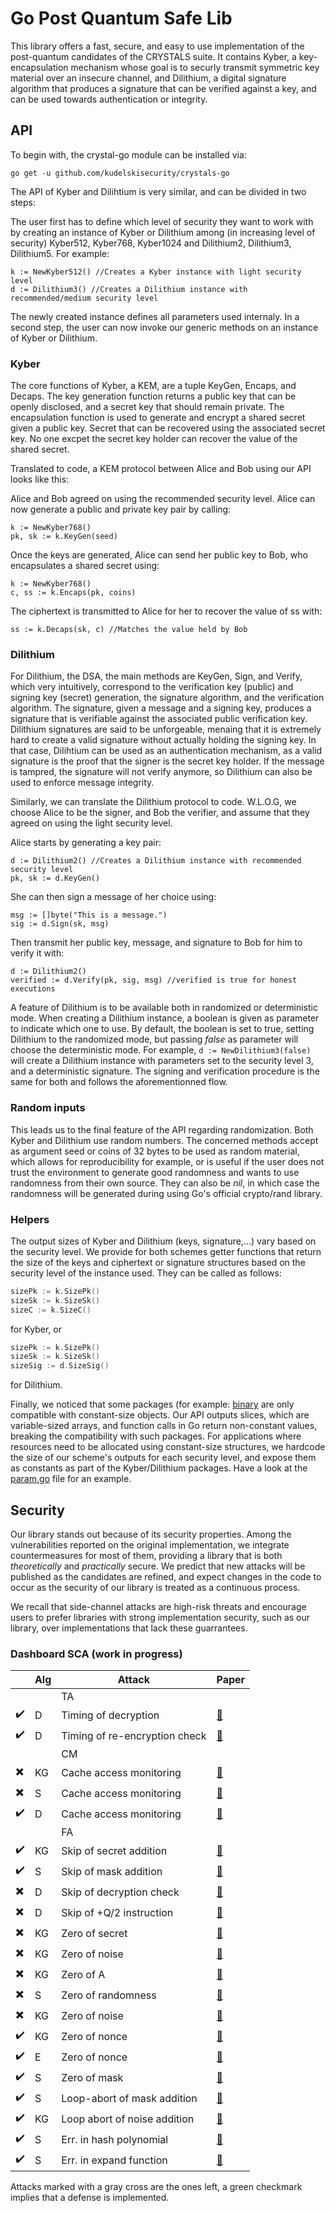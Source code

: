 # Go Post Quantum Safe Lib

This library offers a fast, secure, and easy to use implementation of the post-quantum candidates of the CRYSTALS suite.
It contains Kyber, a key-encapsulation mechanism whose goal is to securly transmit symmetric key material over an insecure channel, and Dilithium, a digital signature algorithm that produces a signature that can be verified against a key, and can be used towards authentication or integrity. 

## API

To begin with, the crystal-go module can be installed via:
```shell
go get -u github.com/kudelskisecurity/crystals-go
```

The API of Kyber and Dilihtium is very similar, and can be divided in two steps:

The user first has to define which level of security they want to work with by creating an instance of Kyber or Dilithium among (in increasing level of security) Kyber512, Kyber768, Kyber1024 and Dilithium2, Dilithium3, Dilithium5. For example:

```go=1
k := NewKyber512() //Creates a Kyber instance with light security level 
d := Dilithium3() //Creates a Dilithium instance with recommended/medium security level
```

The newly created instance defines all parameters used internaly. In a second step, the user can now invoke our generic methods on an instance of Kyber or Dilithium. 

### Kyber
The core functions of Kyber, a KEM, are a tuple KeyGen, Encaps, and Decaps. The key generation function returns a public key that can be openly disclosed, and a secret key that should remain private. The encapsulation function is used to generate and encrypt a shared secret given a public key. Secret that can be recovered using the associated secret key. No one excpet the secret key holder can recover the value of the shared secret.

Translated to code, a KEM protocol between Alice and Bob using our API looks like this:

Alice and Bob agreed on using the recommended security level. Alice can now generate a public and private key pair by calling:
```go=1
k := NewKyber768()
pk, sk := k.KeyGen(seed)
```
Once the keys are generated, Alice can send her public key to Bob, who encapsulates a shared secret using:
```go=1
k := NewKyber768()
c, ss := k.Encaps(pk, coins)
```
The ciphertext is transmitted to Alice for her to recover the value of ss with:
```go=3
ss := k.Decaps(sk, c) //Matches the value held by Bob
```

### Dilithium

For Dilithium, the DSA, the main methods are KeyGen, Sign, and Verify, which very intuitively, correspond to the verification key (public) and signing key (secret) generation, the signature algorithm, and the verification algorithm. The signature, given a message and a signing key, produces a signature that is verifiable against the associated public verification key. Dilithium signatures are said to be unforgeable, menaing that it is extremely hard to create a valid signature without actually holding the signing key. In that case, Dilihtium can be used as an authentication mechanism, as a valid signature is the proof that the signer is the secret key holder. If the message is tampred, the signature will not verify anymore, so Dilithium can also be used to enforce message integrity.

Similarly, we can translate the Dilithium protocol to code. W.L.O.G, we choose Alice to be the signer, and Bob the verifier, and assume that they agreed on using the light security level.

Alice starts by generating a key pair:
```go=1
d := Dilithium2() //Creates a Dilithium instance with recommended security level
pk, sk := d.KeyGen()
```
She can then sign a message of her choice using:
```go=3
msg := []byte("This is a message.")
sig := d.Sign(sk, msg)
```
Then transmit her public key, message, and signature to Bob for him to verify it with:
```go=1
d := Dilithium2()
verified := d.Verify(pk, sig, msg) //verified is true for honest executions
```

A feature of Dilithium is to be available both in randomized or deterministic mode. When creating a Dilithium instance, a boolean is given as parameter to indicate which one to use. By default, the boolean is set to true, setting Dilithium to the randomized mode, but passing *false* as parameter will choose the deterministic mode.
For example, `d := NewDilithium3(false)` will create a Dilithium instance with parameters set to the security level 3, and a deterministic signature.
The signing and verification procedure is the same for both and follows the aforementionned flow.

### Random inputs

This leads us to the final feature of the API regarding randomization. Both Kyber and Dilithium use random numbers. The concerned methods accept as argument seed or coins of 32 bytes to be used as random material, which allows for reproducibility for example, or is useful if the user does not trust the environment to generate good randomness and wants to use randomness from their own source.
They can also be *nil*, in which case the randomness will be generated during using Go's official crypto/rand library.

### Helpers

The output sizes of Kyber and Dilithium (keys, signature,...) vary based on the security level.
We provide for both schemes getter functions that return the size of the keys and ciphertext or signature structures based on the security level of the instance used.
They can be called as follows:

```go
sizePk := k.SizePk()
sizeSk := k.SizeSk()
sizeC := k.SizeC()
```
for Kyber, or 
```go
sizePk := k.SizePk()
sizeSk := k.SizeSk()
sizeSig := d.SizeSig()
```
for Dilithium.

Finally, we noticed that some packages (for example: [binary](https://golang.org/pkg/encoding/binary/) are only compatible with constant-size objects.
Our API outputs slices, which are variable-sized arrays, and function calls in Go return non-constant values, breaking the compatibility with such packages.
For applications where resources need to be allocated using constant-size structures, we hardcode the size of our scheme's outputs for each security level, and expose them as constants as part of the Kyber/Dilithium packages. Have a look at the [param.go](https://github.com/kudelskisecurity/crystals-go/blob/main/crystals-dilithium/params.go#L19) file for an example.

## Security

Our library stands out because of its security properties. Among the vulnerabilities reported on the original implementation, we integrate countermeasures for most of them, providing a library that is both *theoretically* and *practically* secure. We predict that new attacks will be published as the candidates are refined, and expect changes in the code to occur as the security of our library is treated as a continuous process. 

We recall that side-channel attacks are high-risk threats and encourage users to prefer libraries with strong implementation security, such as our library, over implementations that lack these guarrantees.

### Dashboard SCA (work in progress)

|    | Alg | Attack            | Paper                   | 
| -- | ---- |----------------- |:----------------------- |
|    | | TA                |                         |
| ✔️| D | Timing of decryption                  | [:link:][dan19]          |
| ✔️| D | Timing of re-encryption check                  | [:link:][guo20]          |
|    | | CM                |                         |
| ✖️| KG | Cache access monitoring                  | [:link:][fac18]          |
| ✖️| S | Cache access monitoring                  | [:link:][fac18]          |
| ✔️| D|  Cache access monitoring                | [:link:][rav20]          |
|    | | FA                |                         |
| ✔️| KG |  Skip of secret addition               | [:link:][bbk19]          |
| ✔️| S |   Skip of mask addition             | [:link:][rav19]          |
| ✖️| D |   Skip of decryption check              | [:link:][pp21]          |
| ✖️| D |   Skip of +Q/2 instruction              | [:link:][pp21]          |
| ✖️| KG |  Zero of secret               | [:link:][bbk19]          |
| ✖️| KG |  Zero of noise               | [:link:][val17]          |
| ✖️| KG |  Zero of A               | [:link:][val17]          |
| ✖️| S |  Zero of randomness               | [:link:][bbk19]          |
| ✖️| KG |  Zero of noise               | [:link:][val17]          |
| ✔️| KG |  Zero of nonce               | [:link:][rav18]          |
| ✔️| E |  Zero of nonce               | [:link:][rav18]          |
| ✔️| S |  Zero of mask               | [:link:][esp18]          |
| ✔️| S |  Loop-abort of mask addition                | [:link:][bbk19]          |
| ✔️| KG |  Loop abort of noise addition               | [:link:][esp18]          |
| ✔️| S |  Err. in hash polynomial               | [:link:][bp18]          |
| ✔️| S |  Err. in expand function               | [:link:][bp18]          |



Attacks marked with a gray cross are the ones left, a green checkmark implies that a defense is implemented.

[dan19]: https://doi.org/10.1145/3338467.3358948
[guo20]: https://eprint.iacr.org/2020/743
[fac18]: https://ieeexplore.ieee.org/document/8494855
[rav20]: https://eprint.iacr.org/2020/1559
[bbk19]: https://eprint.iacr.org/2016/415
[rav19]: https://eprint.iacr.org/2019/769
[rav18]: https://eprint.iacr.org/2018/211
[val17]: https://doi.org/10.1145/3178291.3178294
[pp21]: https://eprint.iacr.org/2021/064
[esp18]: https://eprint.iacr.org/2016/449.pdf
[bp18]: https://eprint.iacr.org/2018/355
